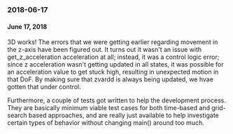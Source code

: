 ### 2018-06-17
#### June 17, 2018

3D works! The errors that we were getting earlier regarding movement in the z-axis have been
figured out. It turns out it wasn't an issue with get_z_acceleration acceleration at all;
instead, it was a control logic error; since z acceleration wasn't getting updated in all
states, it was possible for an acceleration value to get stuck high, resulting in unexpected
motion in that DoF. By making sure that zvardd is always being updated, we hvae gotten that
under control.

Furthermore, a couple of tests got written to help the development process. They are basically
minimum viable test cases for both time-based and grid-search based approaches, and are really
just available to help investigate certain types of behavior without changing main() around too
much. 

